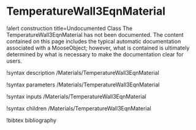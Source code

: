 <!-- MOOSE Documentation Stub: Remove this when content is added. -->

# TemperatureWall3EqnMaterial

!alert construction title=Undocumented Class
The TemperatureWall3EqnMaterial has not been documented. The content contained on this page includes the
typical automatic documentation associated with a MooseObject; however, what is contained is
ultimately determined by what is necessary to make the documentation clear for users.

!syntax description /Materials/TemperatureWall3EqnMaterial

!syntax parameters /Materials/TemperatureWall3EqnMaterial

!syntax inputs /Materials/TemperatureWall3EqnMaterial

!syntax children /Materials/TemperatureWall3EqnMaterial

!bibtex bibliography
